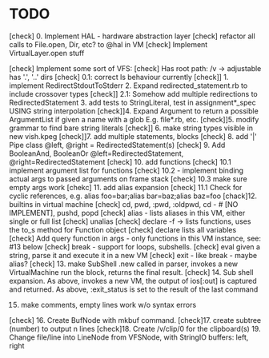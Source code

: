 # TODO


[check] 0. Implement HAL - hardware abstraction layer
[check]  refactor all calls to File.open, Dir, etc? to @hal in VM
  [check] Implement VirtualLayer.open stuff

[check]    Implement some sort of VFS:
     [check]   Has root path: /v -> adjustable
    has '.', '..' dirs
  [check] 0.1: correct ls behaviour currently
[check]] 1. implement RedirectStdoutToStderr
2. Expand redirected_statement.rb to include crossover types
[check]] 2.1: Somehow add multiple redirections to RedirectedStatement
3. add tests to StringLiteral, test in assignment*_spec USING string interpolation
[check]]4. Expand Argument to return a possible ArgumentList if given a name with a glob E.g. file*.rb, etc.
[check]]5. modify grammar to find bare string literals
[check]] 6. make string types visible in new vish.kpeg
[check]]7. add multiple statements, blocks
[check] 8. add '|' Pipe class @left, @right = RedirectedStatement(s)
[check] 9. Add BooleanAnd, BooleanOr @left=RedirectedStatement, @right=RedirectedStatement
[check] 10. add functions
[check]  10.1 implement argument list for functions
[check]  10.2 - implement binding actual args to passed arguments on frame stack
  [check] 10.3 make sure empty args work
[chekc] 11. add alias expansion
  [check] 11.1 Check for cyclic references, e.g. alias foo=bar;alias bar=baz;alias baz=foo
[chack]12. builtins in virtual machine
  [check] cd, pwd, :pwd, :oldpwd, cd -   # [NO IMPLEMENT], pushd, popd
[check]    alias - lists aliases in this VM, either single or full list
  [check] unalias
[check]      declare -f -> lists functions, uses the to_s method for Function object
  [check] declare lists all variables
  [check] Add query function in args
          - only functions in this VM instance, see: #13 below
  [check] break - support for loops, subshells.
  [check] eval given a string, parse it and execute it in a new VM
  [check] exit - like break - maybe alias?
[check]            13. make SubShell .new called in parser, invokes a new VirtualMachine
               run the block, returns the final result.
[check]                14. Sub shell expansion.  As above, invokes a new VM, the output of ios[:out] is captured and returned.
    As above, :exit_status is set to the result of the last command

15. make comments, empty lines work w/o syntax errors

[check] 16. Create BufNode with mkbuf command. 
[check]17. create subtree (number) to output n lines
[check]18. Create /v/clip/0 for the clipboard(s)
19. Change file/line into LineNode from VFSNode, with StringIO buffers: left, right